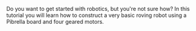 Do you want to get started with robotics, but you're not sure how? In this tutorial you will learn how to construct a very basic roving robot using a Pibrella board and four geared motors. 
